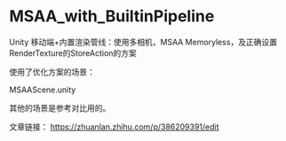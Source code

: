 # MSAA_with_BuiltinPipeline
Unity 移动端+内置渲染管线：使用多相机，MSAA Memoryless，及正确设置RenderTexture的StoreAction的方案

使用了优化方案的场景：

MSAAScene.unity

其他的场景是参考对比用的。

文章链接：
https://zhuanlan.zhihu.com/p/386209391/edit
